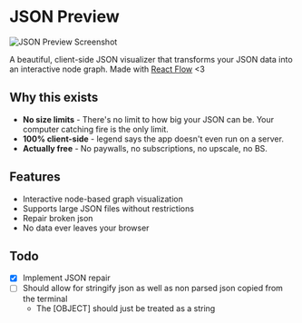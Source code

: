 # JSON Preview

![JSON Preview Screenshot](https://oh28wvg0kw.ufs.sh/f/Uq9yFdNAkVnxJZEqkWOoQ2PD48E517OZeNmAIdfgXpj6cnJh)

A beautiful, client-side JSON visualizer that transforms your JSON data into an interactive node graph. Made with [React Flow](https://reactflow.dev/) <3

## Why this exists
- **No size limits** - There's no limit to how big your JSON can be. Your computer catching fire is the only limit.
- **100% client-side** - legend says the app doesn't even run on a server. 
- **Actually free** - No paywalls, no subscriptions, no upscale, no BS.

## Features
- Interactive node-based graph visualization
- Supports large JSON files without restrictions
- Repair broken json
- No data ever leaves your browser

## Todo
- [x] Implement JSON repair 
- [ ] Should allow for stringify json as well as non parsed json copied from the terminal 
    - The [OBJECT] should just be treated as a string